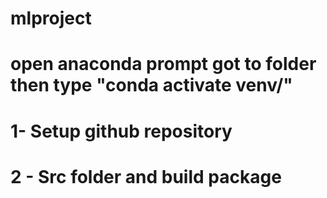 # mlproject
# open anaconda prompt got to folder then type  "conda activate venv/"

# 1- Setup github repository 
# 2 - Src folder and build package